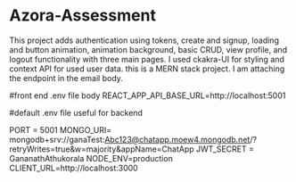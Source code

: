 # Azora-Assessment
 This project adds authentication using tokens, create and signup, loading and button animation, animation background, basic CRUD, view profile, and logout functionality with three main pages. I used ckakra-UI for styling and context API for used user data. this is a MERN stack project. I am attaching the endpoint in the email body.  

#front end .env file body
REACT_APP_API_BASE_URL=http://localhost:5001


#default .env file useful for backend

PORT = 5001
MONGO_URI= mongodb+srv://ganaTest:Abc123@chatapp.moew4.mongodb.net/?retryWrites=true&w=majority&appName=ChatApp
JWT_SECRET = GananathAthukorala
NODE_ENV=production
CLIENT_URL=http://localhost:3000
